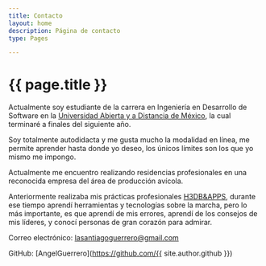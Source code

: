 ```yaml
---
title: Contacto
layout: home
description: Página de contacto
type: Pages

---
```

# {{ page.title }}

Actualmente soy estudiante de la carrera en Ingeniería en Desarrollo de Software en la [Universidad Abierta y a Distancia de México](https://unadmexico.mx/), la cual terminaré a finales del siguiente año.

Soy totalmente autodidacta y me gusta mucho la modalidad en línea, me permite aprender hasta donde yo deseo, los únicos límites son los que yo mismo me impongo.

Actualmente me encuentro realizando residencias profesionales en una reconocida empresa del área de producción avícola.

Anteriormente realizaba mis prácticas profesionales [H3DB&APPS](http://www.h3c.com.mx/ "http://www.h3c.com.mx/"), durante ese tiempo aprendí herramientas y tecnologías sobre la marcha, pero lo más importante, es que aprendí de mis errores, aprendí de los consejos de mis líderes, y conocí personas de gran corazón para admirar.

Correo electrónico: lasantiagoguerrero@gmail.com

GitHub: [AngelGuerrero](https://github.com/{{ site.author.github }})